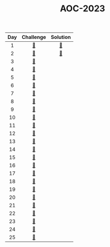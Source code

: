 # <p align="center"> AOC-2023 </p>
<br>

| Day | Challenge | Solution |
|:---:|:---:|:---:|
| 1 | [🎁](https://adventofcode.com/2023/day/1) | [🌟](./src/day01) | 
| 2 | [🎁](https://adventofcode.com/2023/day/2) | [🌟](./src/day02) | 
| 3 | [🎁](https://adventofcode.com/2023/day/3) | [](./src/day03) | 
| 4 | [🎁](https://adventofcode.com/2023/day/4) | [](./src/day04)|
| 5 | [🎁](https://adventofcode.com/2023/day/5) | [](./src/day05) |
| 6 | [🎁](https://adventofcode.com/2023/day/6) | [](./src/day06) |
| 7 | [🎁](https://adventofcode.com/2023/day/7) | [](./src/day07) |
| 8 | [🎁](https://adventofcode.com/2023/day/8) | [](./src/day08) |
| 9 | [🎁](https://adventofcode.com/2023/day/9) | [](./src/day09) |
| 10 | [🎁](https://adventofcode.com/2023/day/10) | [](./src/day10) |
| 11 | [🎁](https://adventofcode.com/2023/day/11) | [](./src/day11) |
| 12 | [🎁](https://adventofcode.com/2023/day/12) | [](./src/day12) |
| 13 | [🎁](https://adventofcode.com/2023/day/13) | [](./src/day13) |
| 14 | [🎁](https://adventofcode.com/2023/day/14) | [](./src/day14) |
| 15 | [🎁](https://adventofcode.com/2023/day/15) | [](./src/day15) |
| 16 | [🎁](https://adventofcode.com/2023/day/16) | [](./src/day16) |
| 17 | [🎁](https://adventofcode.com/2023/day/17) | [](./src/day17) |
| 18 | [🎁](https://adventofcode.com/2023/day/18) | [](./src/day18) |
| 19 | [🎁](https://adventofcode.com/2023/day/19) | [](./src/day19) |
| 20 | [🎁](https://adventofcode.com/2023/day/20) | [](./src/day20) |
| 21 | [🎁](https://adventofcode.com/2023/day/21) | [](./src/day21) |
| 22 | [🎁](https://adventofcode.com/2023/day/22) | [](./src/day22) |
| 23 | [🎁](https://adventofcode.com/2023/day/23) | [](./src/day23) |
| 24 | [🎁](https://adventofcode.com/2023/day/24) | [](./src/day24) |
| 25 | [🎁](https://adventofcode.com/2023/day/25) | [](./src/day25) |
